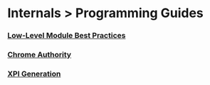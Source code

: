 # Internals > Programming Guides #

### [Low-Level Module Best Practices](dev-guide/module-development/best-practices.html) ###

### [Chrome Authority](dev-guide/module-development/chrome.html) ###

### [XPI Generation](dev-guide/module-development/xpi.html) ###

